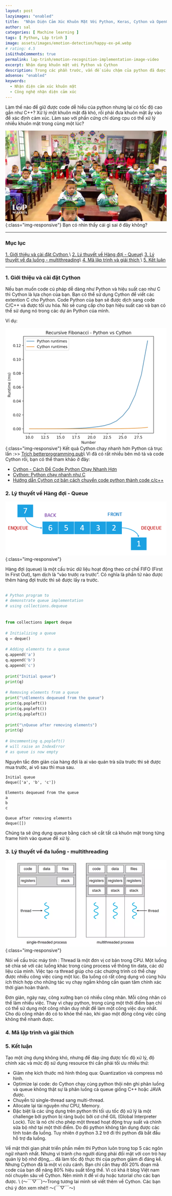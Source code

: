 ```yaml
---
layout: post
lazyimages: "enabled"
title:  "Nhận Diện Cảm Xúc Khuôn Mặt Với Python, Keras, Cython và OpenCV.(Part 4) Tối ưu với Cython - [Học máy]"
author: sal
categories: [ Machine learning ]
tags: [ Python, Lập trình ]
image: assets/images/emotion-detection/happy-ex-p4.webp
# rating: 4.5
isGithubComments: true
permalink: lap-trinh/emotion-recognition-implementation-image-video
excerpt: Nhận dạng khuôn mặt với Python và Cython
description: Trong các phần trước, vấn đề siêu chậm của python đã được tôi nhắc đến. Vậy làm thế nào để giữ được code dễ hiểu python nhưng lại có tốc độ cao gần như C++?
adsense: "enabled"
keywords:
  - Nhận diện cảm xúc khuôn mặt
  - Công nghệ nhận diện cảm xúc
---
```


Làm thế nào để giữ được code dễ hiểu của python nhưng lại có tốc độ cao gần như C++? Xử lý một khuôn mặt đã khó, rồi phải đưa khuôn mặt ấy vào để xác định cảm xúc. Làm sao với phần cứng chỉ dùng cpu có thể xử lý nhiều khuôn mặt trong cùng một lúc?

![image](/assets/images/emotion-detection/result-two.webp){:class="img-responsive"}
Bạn có nhìn thấy cái gì sai ở đây không?

---
### Mục lục
[1. Giới thiệu và cài đặt Cython ](#gioithieu)\\
[2. Lý thuyết về Hàng đợi - Queue](#lythuyetvecode)\\
[3. Lý thuyết về đa luồng - multithreading](#lythuyetvemultithreading)\\
[4. Mã lập trình và giải thích ](#malaptrinhvagiaithich)\\
[5. Kết luận ](#ketluan)

---

<a name="gioithieu"></a>
### 1. Giới thiệu và cài đặt Cython

Nếu bạn muốn code cú pháp dễ dàng như Python và hiệu suất cao như C thì Cython là lựa chọn của bạn. Bạn có thể sử dụng Cython để viết các extention C cho Python. Code Python của bạn sẽ được dịch sang code C/C++ và được tối ưu hóa. Nó sẽ cung cấp cho bạn hiệu suất cao và bạn có thể sử dụng nó trong các dự án Python của mình.

Ví dụ:
<script src="https://gist.github.com/NhamNgocTuanAnh/5905366e178ca0a91ae72ecf115f52d0.js"></script>

![image](/assets/images/emotion-detection/cython-vs-python.webp){:class="img-responsive"}
Kết quả Cython chạy nhanh hơn Python cả trục lần :>> [Trích betterprogramming.pub](https://betterprogramming.pub/skyrocket-your-python-code-with-cython-6851e357bef8)\\
Vì đã có rất nhiều bên mô tả và code Cython rồi, bạn có thể tham khảo ở đây:
* [Cython - Cách Để Code Python Chạy Nhanh Hơn](https://codelearn.io/sharing/cython-cach-de-code-python-chay-nhanh)
* [Cython: Python chạy nhanh như C](https://niithanoi.edu.vn/cython-python-chay-nhanh-nhu-c.html)
* [Hướng dẫn Cython cơ bản cách chuyển code python thành code c/c++](https://codelearn.io/sharing/cython-cach-de-code-python-chay-nhanh)

<a name="lythuyetvecode"></a>
### 2. Lý thuyết về Hàng đợi - Queue

![image](/assets/images/emotion-detection/Queue-Illustration.webp){:class="img-responsive"}

Hàng đợi (queue) là một cấu trúc dữ liệu hoạt động theo cơ chế FIFO (First In First Out), tạm dịch là “vào trước ra trước”. Có nghĩa là phần tử nào được thêm hàng đợi trước thì sẽ được lấy ra trước.

```python

# Python program to
# demonstrate queue implementation
# using collections.dequeue


from collections import deque

# Initializing a queue
q = deque()

# Adding elements to a queue
q.append('a')
q.append('b')
q.append('c')

print("Initial queue")
print(q)

# Removing elements from a queue
print("\nElements dequeued from the queue")
print(q.popleft())
print(q.popleft())
print(q.popleft())

print("\nQueue after removing elements")
print(q)

# Uncommenting q.popleft()
# will raise an IndexError
# as queue is now empty
```
Nguyên tắc đơn giản của hàng đợi là ai vào quán trà sữa trước thì sẽ được mua trước, ai vô sau thì mua sau.

```console
Initial queue
deque(['a', 'b', 'c'])

Elements dequeued from the queue
a
b
c

Queue after removing elements
deque([])
```
Chúng ta sẽ ứng dụng queue bằng cách sẽ cắt tất cả khuôn mặt trong từng frame hình vào queue để xử lý.

<a name="lythuyetvemultithreading"></a>
### 3. Lý thuyết về đa luồng - multithreading

![image](/assets/images/emotion-detection/python-multithreading.webp){:class="img-responsive"}

Nói về cấu trúc máy tính : Thread là một đơn vị cơ bản trong CPU. Một luồng sẽ chia sẻ với các luồng khác trong cùng process về thông tin data, các dữ liệu của mình. Việc tạo ra thread giúp cho các chương trình có thể chạy được nhiều công việc cùng một lúc. Đa luồng có rất công dụng vô cùng hữu ích thích hợp cho những tác vụ chạy ngầm không cần quan tâm chính xác thời gian hoàn thành.

Đơn giản, ngày nay, công xưởng bạn có nhiều công nhân. Mỗi công nhân có thể làm nhiều việc. Thay vì chạy python, trong cùng một thời điểm bạn chỉ có thể sử dụng một công nhân duy nhất để làm một công việc duy nhất. Cho dù công nhân đó có to khỏe thế nào, khi giao một đống công việc cũng không thể nhanh được.


<a name="malaptrinhvagiaithich"></a>
### 4. Mã lập trình và giải thích
<script src="https://gist.github.com/NhamNgocTuanAnh/09381efa2f2d911ad8f3140f00427e33.js"></script>

<a name="ketluan"></a>
### 5. Kết luận
Tạo một ứng dụng không khó, nhưng để đáp ứng được tốc độ xử lý, độ chính xác và mức độ sử dụng resource thì cần phải tối ưu nhiều thứ:

- Giảm nhẹ kích thước mô hình thông qua: Quantization và compress mô hình.
- Optimize lại code: do Cython chạy cùng python thôi nên ghi phân luồng và queue không thật sự là phân luồng cà queue giống C++ hoặc JAVA được.
- Chuyển từ single-thread sang multi-thread.
- Allocate lại tài nguyên như CPU, Memory.
- Đặc biệt là các ứng dụng trên python thì tối ưu tốc độ xử lý là một challenge bởi python bị ràng buộc bởi cơ chế GIL (Global Interpreter Lock). Tức là nó chỉ cho phép một thread hoạt động truy suất và chỉnh sửa bộ nhớ tại một thời điểm. Do đó python không tận dụng được các tính toán đa luồng. Tuy nhiên ở python 3.2 trở đi thì python đã bắt đầu hỗ trợ đa luồng.

Về mặt thời gian phát triển phần mềm thì Python luôn trong top 5 các ngôn ngữ nhanh nhất. Nhưng vì tránh cho người dùng phải đối mặt với con trỏ hay quản lý bộ nhớ động,... đã làm tốc độ thực thi của python giảm đi đáng kể. Nhưng Cython đã là một vị cứu cánh. Bạn chỉ cần thay đổi 20% đoạn mã code của bạn để nâng 80% hiệu suất tổng thể. Vì có khá ít blog Việt nam nói chuyên sâu về Cython. Nên mình ít để ví dụ hoặc tutorial cho các bạn được. \\
(〜￣▽￣)〜Trong tương lai mình sẽ viết thêm về Cython. Các bạn chú ý đón xem nhé!! 〜(￣▽￣〜)
